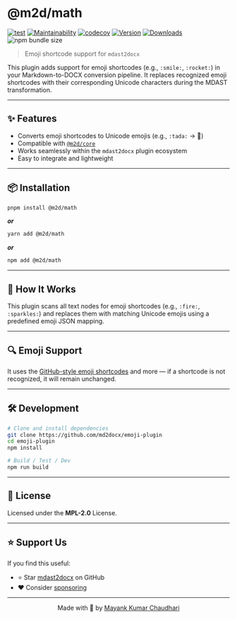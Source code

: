 # @m2d/math

[![test](https://github.com/md2docx/math/actions/workflows/test.yml/badge.svg)](https://github.com/md2docx/math/actions/workflows/test.yml) [![Maintainability](https://api.codeclimate.com/v1/badges/aa896ec14c570f3bb274/maintainability)](https://codeclimate.com/github/md2docx/math/maintainability) [![codecov](https://codecov.io/gh/md2docx/math/graph/badge.svg)](https://codecov.io/gh/md2docx/math) [![Version](https://img.shields.io/npm/v/@m2d/math.svg?colorB=green)](https://www.npmjs.com/package/@m2d/math) [![Downloads](https://img.jsdelivr.com/img.shields.io/npm/d18m/@m2d/math.svg)](https://www.npmjs.com/package/@m2d/math) ![npm bundle size](https://img.shields.io/bundlephobia/minzip/@m2d/math)

> Emoji shortcode support for `mdast2docx`

This plugin adds support for emoji shortcodes (e.g., `:smile:`, `:rocket:`) in your Markdown-to-DOCX conversion pipeline. It replaces recognized emoji shortcodes with their corresponding Unicode characters during the MDAST transformation.

---

## ✨ Features

- Converts emoji shortcodes to Unicode emojis (e.g., `:tada:` → 🎉)
- Compatible with [`@m2d/core`](https://www.npmjs.com/package/@m2d/core)
- Works seamlessly within the `mdast2docx` plugin ecosystem
- Easy to integrate and lightweight

---

## 📦 Installation

```bash
pnpm install @m2d/math
```

**_or_**

```bash
yarn add @m2d/math
```

**_or_**

```bash
npm add @m2d/math
```

---

## 🧠 How It Works

This plugin scans all text nodes for emoji shortcodes (e.g., `:fire:`, `:sparkles:`) and replaces them with matching Unicode emojis using a predefined emoji JSON mapping.

---

## 🔍 Emoji Support

It uses the [GitHub-style emoji shortcodes](https://github.com/ikatyang/emoji-cheat-sheet) and more — if a shortcode is not recognized, it will remain unchanged.

---

## 🛠️ Development

```bash
# Clone and install dependencies
git clone https://github.com/md2docx/emoji-plugin
cd emoji-plugin
npm install

# Build / Test / Dev
npm run build
```

---

## 📄 License

Licensed under the **MPL-2.0** License.

---

## ⭐ Support Us

If you find this useful:

- ⭐ Star [mdast2docx](https://github.com/md2docx/mdast2docx) on GitHub
- ❤️ Consider [sponsoring](https://github.com/sponsors/mayank1513)

---

<p align="center">Made with 💖 by <a href="https://mayank-chaudhari.vercel.app" target="_blank">Mayank Kumar Chaudhari</a></p>
